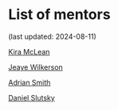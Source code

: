 
# List of mentors

(last updated: 2024-08-11)

[Kira McLean](https://github.com/kiramclean)

[Jeaye Wilkerson](https://github.com/jeaye)

[Adrian Smith](https://github.com/phronmophobic)

[Daniel Slutsky](https://github.com/daslu)

